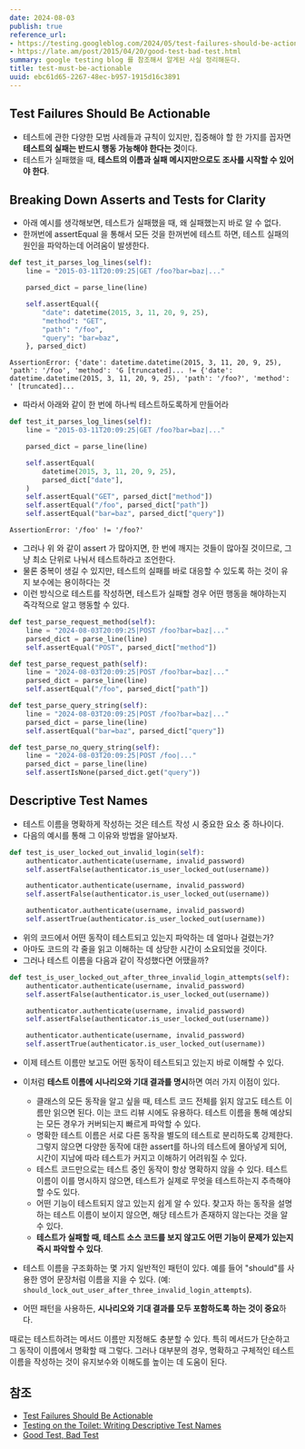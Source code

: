 ```yaml
---
date: 2024-08-03
publish: true
reference_url:
- https://testing.googleblog.com/2024/05/test-failures-should-be-actionable.html
- https://late.am/post/2015/04/20/good-test-bad-test.html
summary: google testing blog 를 참조해서 알게된 사실 정리해둔다.
title: test-must-be-actionable
uuid: ebc61d65-2267-48ec-b957-1915d16c3891
---
```


## Test Failures Should Be Actionable

- 테스트에 관한 다양한 모범 사례들과 규칙이 있지만, 집중해야 할 한 가지를 꼽자면 **테스트의 실패는 반드시 행동 가능해야 한다는 것**이다.
- 테스트가 실패했을 때, **테스트의 이름과 실패 메시지만으로도 조사를 시작할 수 있어야 한다**.

## Breaking Down Asserts and Tests for Clarity

- 아래 예시를 생각해보면, 테스트가 실패했을 때, 왜 실패했는지 바로 알 수 없다.
- 한꺼번에 assertEqual 을 통해서 모든 것을 한꺼번에 테스트 하면, 테스트 실패의 원인을 파악하는데 어려움이 발생한다.

~~~python
def test_it_parses_log_lines(self):
    line = "2015-03-11T20:09:25|GET /foo?bar=baz|..."

    parsed_dict = parse_line(line)

    self.assertEqual({
        "date": datetime(2015, 3, 11, 20, 9, 25),
        "method": "GET",
        "path": "/foo",
        "query": "bar=baz",
    }, parsed_dict)
~~~

~~~plaintext
AssertionError: {'date': datetime.datetime(2015, 3, 11, 20, 9, 25), 'path': '/foo', 'method': 'G [truncated]... != {'date': datetime.datetime(2015, 3, 11, 20, 9, 25), 'path': '/foo?', 'method': ' [truncated]...
~~~

- 따라서 아래와 같이 한 번에 하나씩 테스트하도록하게 만들어라

~~~python
def test_it_parses_log_lines(self):
    line = "2015-03-11T20:09:25|GET /foo?bar=baz|..."

    parsed_dict = parse_line(line)

    self.assertEqual(
        datetime(2015, 3, 11, 20, 9, 25),
        parsed_dict["date"],
    )
    self.assertEqual("GET", parsed_dict["method"])
    self.assertEqual("/foo", parsed_dict["path"])
    self.assertEqual("bar=baz", parsed_dict["query"])
~~~

~~~plaintext
AssertionError: '/foo' != '/foo?'
~~~

- 그러나 위 와 같이 assert 가 많아지면, 한 번에 깨지는 것들이 많아질 것이므로, 그냥 최소 단위로 나눠서 테스트하라고 조언한다.
- 물론 중복이 생길 수 있지만, 테스트의 실패를 바로 대응할 수 있도록 하는 것이 유지 보수에는 용이하다는 것
- 이런 방식으로 테스트를 작성하면, 테스트가 실패할 경우 어떤 행동을 해야하는지 즉각적으로 알고 행동할 수 있다.

~~~python
def test_parse_request_method(self):
    line = "2024-08-03T20:09:25|POST /foo?bar=baz|..."
    parsed_dict = parse_line(line)
    self.assertEqual("POST", parsed_dict["method"])

def test_parse_request_path(self):
    line = "2024-08-03T20:09:25|POST /foo?bar=baz|..."
    parsed_dict = parse_line(line)
    self.assertEqual("/foo", parsed_dict["path"])

def test_parse_query_string(self):
    line = "2024-08-03T20:09:25|POST /foo?bar=baz|..."
    parsed_dict = parse_line(line)
    self.assertEqual("bar=baz", parsed_dict["query"])

def test_parse_no_query_string(self):
    line = "2024-08-03T20:09:25|POST /foo|..."
    parsed_dict = parse_line(line)
    self.assertIsNone(parsed_dict.get("query"))

~~~

## Descriptive Test Names

- 테스트 이름을 명확하게 작성하는 것은 테스트 작성 시 중요한 요소 중 하나이다.
- 다음의 예시를 통해 그 이유와 방법을 알아보자.

~~~python
def test_is_user_locked_out_invalid_login(self):
    authenticator.authenticate(username, invalid_password)
    self.assertFalse(authenticator.is_user_locked_out(username))

    authenticator.authenticate(username, invalid_password)
    self.assertFalse(authenticator.is_user_locked_out(username))

    authenticator.authenticate(username, invalid_password)
    self.assertTrue(authenticator.is_user_locked_out(username))
~~~

- 위의 코드에서 어떤 동작이 테스트되고 있는지 파악하는 데 얼마나 걸렸는가?
- 아마도 코드의 각 줄을 읽고 이해하는 데 상당한 시간이 소요되었을 것이다.
- 그러나 테스트 이름을 다음과 같이 작성했다면 어땠을까?

~~~python
def test_is_user_locked_out_after_three_invalid_login_attempts(self):
    authenticator.authenticate(username, invalid_password)
    self.assertFalse(authenticator.is_user_locked_out(username))

    authenticator.authenticate(username, invalid_password)
    self.assertFalse(authenticator.is_user_locked_out(username))

    authenticator.authenticate(username, invalid_password)
    self.assertTrue(authenticator.is_user_locked_out(username))
~~~

- 이제 테스트 이름만 보고도 어떤 동작이 테스트되고 있는지 바로 이해할 수 있다.
- 이처럼 **테스트 이름에 시나리오와 기대 결과를 명시**하면 여러 가지 이점이 있다.

    - 클래스의 모든 동작을 알고 싶을 때, 테스트 코드 전체를 읽지 않고도 테스트 이름만 읽으면 된다. 이는 코드 리뷰 시에도 유용하다. 테스트 이름을 통해 예상되는 모든 경우가 커버되는지 빠르게 파악할 수 있다.
    - 명확한 테스트 이름은 서로 다른 동작을 별도의 테스트로 분리하도록 강제한다. 그렇지 않으면 다양한 동작에 대한 assert를 하나의 테스트에 몰아넣게 되어, 시간이 지남에 따라 테스트가 커지고 이해하기 어려워질 수 있다.
    - 테스트 코드만으로는 테스트 중인 동작이 항상 명확하지 않을 수 있다. 테스트 이름이 이를 명시하지 않으면, 테스트가 실제로 무엇을 테스트하는지 추측해야 할 수도 있다.
    - 어떤 기능이 테스트되지 않고 있는지 쉽게 알 수 있다. 찾고자 하는 동작을 설명하는 테스트 이름이 보이지 않으면, 해당 테스트가 존재하지 않는다는 것을 알 수 있다.
    - **테스트가 실패할 때, 테스트 소스 코드를 보지 않고도 어떤 기능이 문제가 있는지 즉시 파악할 수 있다**.

- 테스트 이름을 구조화하는 몇 가지 일반적인 패턴이 있다. 예를 들어 "should"를 사용한 영어 문장처럼 이름을 지을 수 있다. (예: `should_lock_out_user_after_three_invalid_login_attempts`).
- 어떤 패턴을 사용하든, **시나리오와 기대 결과를 모두 포함하도록 하는 것이 중요**하다.

때로는 테스트하려는 메서드 이름만 지정해도 충분할 수 있다. 특히 메서드가 단순하고 그 동작이 이름에서 명확할 때 그렇다. 그러나 대부분의 경우, 명확하고 구체적인 테스트 이름을 작성하는 것이 유지보수와 이해도를 높이는 데 도움이 된다.

## 참조

- [Test Failures Should Be Actionable](https://testing.googleblog.com/2024/05/test-failures-should-be-actionable.html)
- [Testing on the Toilet: Writing Descriptive Test Names](https://testing.googleblog.com/2014/10/testing-on-toilet-writing-descriptive.html)
- [Good Test, Bad Test](https://late.am/post/2015/04/20/good-test-bad-test.html)